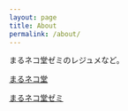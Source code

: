 ```yaml
---
layout: page
title: About
permalink: /about/
---
```


まるネコ堂ゼミのレジュメなど。

[まるネコ堂](https://marunekodoblog.blogspot.com/)

[まるネコ堂ゼミ](https://marunekodosemi.blogspot.com/)
